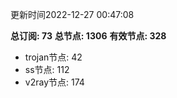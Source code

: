 更新时间2022-12-27 00:47:08

**总订阅: 73**
**总节点: 1306**
**有效节点: 328**
- trojan节点: 42
- ss节点: 112
- v2ray节点: 174
